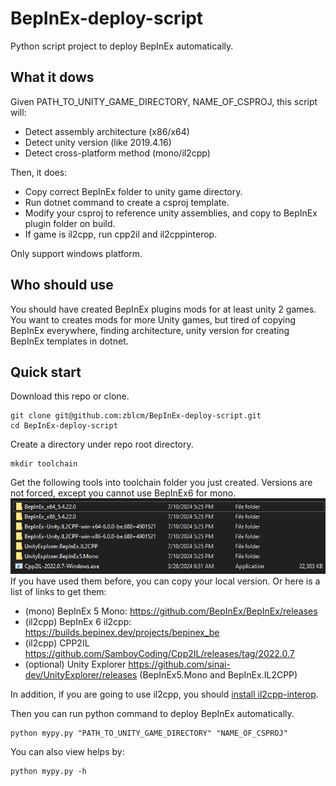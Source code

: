 # BepInEx-deploy-script
Python script project to deploy BepInEx automatically.

## What it dows
Given PATH_TO_UNITY_GAME_DIRECTORY, NAME_OF_CSPROJ, this script will: <br />
* Detect assembly architecture (x86/x64)
* Detect unity version (like 2019.4.16)
* Detect cross-platform method (mono/il2cpp)

Then, it does: <br />
* Copy correct BepInEx folder to unity game directory.
* Run dotnet command to create a csproj template.
* Modify your csproj to reference unity assemblies, and copy to BepInEx plugin folder on build.
* If game is il2cpp, run cpp2il and il2cppinterop.

Only support windows platform.

## Who should use
You should have created BepInEx plugins mods for at least unity 2 games. <br />
You want to creates mods for more Unity games, but tired of copying BepInEx everywhere, finding architecture, unity version for creating BepInEx templates in dotnet. <br />

## Quick start
Download this repo or clone.
```
git clone git@github.com:zblcm/BepInEx-deploy-script.git
cd BepInEx-deploy-script
```
Create a directory under repo root directory.
```
mkdir toolchain
```
Get the following tools into toolchain folder you just created. Versions are not forced, except you cannot use BepInEx6 for mono. <br />
![img](docs/toolchain.png) <br />
If you have used them before, you can copy your local version. Or here is a list of links to get them: <br />
* (mono) BepInEx 5 Mono: https://github.com/BepInEx/BepInEx/releases
* (il2cpp) BepInEx 6 il2cpp: https://builds.bepinex.dev/projects/bepinex_be
* (il2cpp) CPP2IL https://github.com/SamboyCoding/Cpp2IL/releases/tag/2022.0.7
* (optional) Unity Explorer https://github.com/sinai-dev/UnityExplorer/releases (BepInEx5.Mono and BepInEx.IL2CPP)

In addition, if you are going to use il2cpp, you should [install il2cpp-interop](https://github.com/BepInEx/Il2CppInterop/blob/master/Documentation/Command-Line-Usage.md).


Then you can run python command to deploy BepInEx automatically.
```
python mypy.py "PATH_TO_UNITY_GAME_DIRECTORY" "NAME_OF_CSPROJ"
```

You can also view helps by:
```
python mypy.py -h
```

